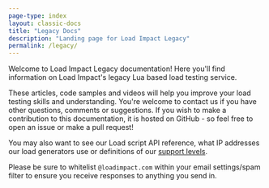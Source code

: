 ```yaml
---
page-type: index
layout: classic-docs
title: "Legacy Docs"
description: "Landing page for Load Impact Legacy"
permalink: /legacy/
---
```

Welcome to Load Impact Legacy documentation! Here you'll find information on Load Impact's legacy Lua based load testing service.

These articles, code samples and videos will help you improve your load testing skills and understanding. You're welcome to contact us if you have other questions, comments or suggestions. If you wish to make a contribution to this documentation, it is hosted on GitHub - so feel free to open an issue or make a pull request!

You may also want to see our Load script API reference, what IP addresses our load generators use or definitions of our [support levels](https://loadimpact.com/premium-support/).

Please be sure to whitelist `@loadimpact.com` within your email settings/spam filter to ensure you receive responses to anything you send in.
